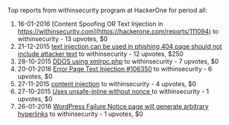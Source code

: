 Top reports from withinsecurity program at HackerOne for period all:

1. 16-01-2016 [Content Spoofing OR Text Injection in https://withinsecurity.com](https://hackerone.com/reports/111094) to withinsecurity - 13 upvotes, $0
2. 21-12-2015 [text injection can be used in phishing 404 page should not include attacker text](https://hackerone.com/reports/106350) to withinsecurity - 12 upvotes, $250
3. 28-10-2015 [DDOS using xmlrpc.php](https://hackerone.com/reports/96294) to withinsecurity - 7 upvotes, $0
4. 20-01-2016 [Error Page Text Injection #106350](https://hackerone.com/reports/111860) to withinsecurity - 6 upvotes, $0
5. 27-11-2015 [content injection](https://hackerone.com/reports/102327) to withinsecurity - 4 upvotes, $0
6. 27-10-2015 [Uses unsafe-inline without nonce ](https://hackerone.com/reports/96218) to withinsecurity - 1 upvotes, $0
7. 26-01-2016 [WordPress Failure Notice page will generate arbitrary hyperlinks](https://hackerone.com/reports/112955) to withinsecurity - 1 upvotes, $0
